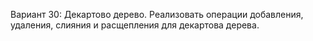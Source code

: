 Вариант 30: Декартово дерево.
Реализовать операции добавления, удаления, слияния и расщепления для декартова дерева.
